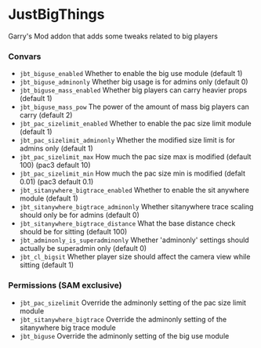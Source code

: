 # JustBigThings

Garry's Mod addon that adds some tweaks related to big players

### Convars
- `jbt_biguse_enabled` Whether to enable the big use module (default 1)
- `jbt_biguse_adminonly` Whether big usage is for admins only (default 0)
- `jbt_biguse_mass_enabled` Whether big players can carry heavier props (default 1)
- `jbt_biguse_mass_pow` The power of the amount of mass big players can carry (default 2)
- `jbt_pac_sizelimit_enabled` Whether to enable the pac size limit module (default 1)
- `jbt_pac_sizelimit_adminonly` Whether the modified size limit is for admins only (default 1)
- `jbt_pac_sizelimit_max` How much the pac size max is modified (default 100) (pac3 default 10)
- `jbt_pac_sizelimit_min` How much the pac size min is modified (defalt 0.01) (pac3 default 0.1)
- `jbt_sitanywhere_bigtrace_enabled` Whether to enable the sit anywhere module (default 1)
- `jbt_sitanywhere_bigtrace_adminonly` Whether sitanywhere trace scaling should only be for admins (default 0)
- `jbt_sitanywhere_bigtrace_distance` What the base distance check should be for sitting (default 100)
- `jbt_adminonly_is_superadminonly` Whether 'adminonly' settings should actually be superadmin only (default 0)
- `jbt_cl_bigsit` Whether player size should affect the camera view while sitting (default 1)

### Permissions (SAM exclusive)
- `jbt_pac_sizelimit` Override the adminonly setting of the pac size limit module
- `jbt_sitanywhere_bigtrace` Override the adminonly setting of the sitanywhere big trace module
- `jbt_biguse` Override the adminonly setting of the big use module
